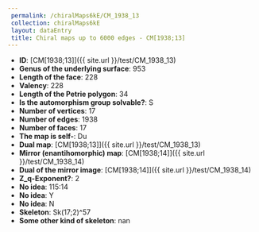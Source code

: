 ```yaml
--- 
 permalink: /chiralMaps6kE/CM_1938_13 
 collection: chiralMaps6kE
 layout: dataEntry
 title: Chiral maps up to 6000 edges - CM[1938;13]
---
```


- **ID**: [CM[1938;13]]({{ site.url }}/test/CM_1938_13)
- **Genus of the underlying surface**: 953
- **Length of the face**: 228
- **Valency**: 228
- **Length of the Petrie polygon**: 34
- **Is the automorphism group solvable?**: S
- **Number of vertices**: 17
- **Number of edges**: 1938
- **Number of faces**: 17
- **The map is self-**: Du
- **Dual map**: [CM[1938;13]]({{ site.url }}/test/CM_1938_13)
- **Mirror (enantihomorphic) map**: [CM[1938;14]]({{ site.url }}/test/CM_1938_14)
- **Dual of the mirror image**: [CM[1938;14]]({{ site.url }}/test/CM_1938_14)
- **Z_q-Exponent?**: 2
- **No idea**:  115:14
- **No idea**: Y
- **No idea**: N
- **Skeleton**: Sk(17;2)^57
- **Some other kind of skeleton**: nan
